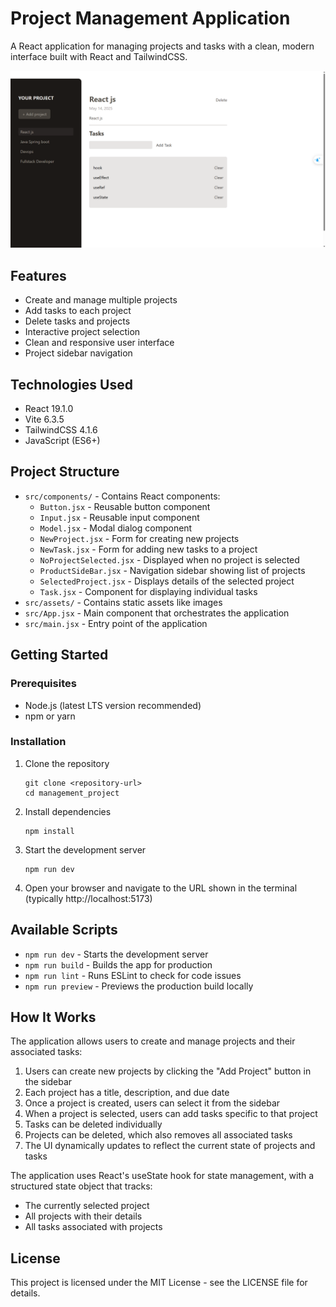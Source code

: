 # Project Management Application

A React application for managing projects and tasks with a clean, modern interface built with React and TailwindCSS.

![Project Management Application Screenshot](./management-project.png)

## Features

- Create and manage multiple projects
- Add tasks to each project
- Delete tasks and projects
- Interactive project selection
- Clean and responsive user interface
- Project sidebar navigation

## Technologies Used

- React 19.1.0
- Vite 6.3.5
- TailwindCSS 4.1.6
- JavaScript (ES6+)

## Project Structure

- `src/components/` - Contains React components:
  - `Button.jsx` - Reusable button component
  - `Input.jsx` - Reusable input component
  - `Model.jsx` - Modal dialog component
  - `NewProject.jsx` - Form for creating new projects
  - `NewTask.jsx` - Form for adding new tasks to a project
  - `NoProjectSelected.jsx` - Displayed when no project is selected
  - `ProductSideBar.jsx` - Navigation sidebar showing list of projects
  - `SelectedProject.jsx` - Displays details of the selected project
  - `Task.jsx` - Component for displaying individual tasks
- `src/assets/` - Contains static assets like images
- `src/App.jsx` - Main component that orchestrates the application
- `src/main.jsx` - Entry point of the application

## Getting Started

### Prerequisites

- Node.js (latest LTS version recommended)
- npm or yarn

### Installation

1. Clone the repository
   ```
   git clone <repository-url>
   cd management_project
   ```

2. Install dependencies
   ```
   npm install
   ```

3. Start the development server
   ```
   npm run dev
   ```

4. Open your browser and navigate to the URL shown in the terminal (typically http://localhost:5173)

## Available Scripts

- `npm run dev` - Starts the development server
- `npm run build` - Builds the app for production
- `npm run lint` - Runs ESLint to check for code issues
- `npm run preview` - Previews the production build locally

## How It Works

The application allows users to create and manage projects and their associated tasks:

1. Users can create new projects by clicking the "Add Project" button in the sidebar
2. Each project has a title, description, and due date
3. Once a project is created, users can select it from the sidebar
4. When a project is selected, users can add tasks specific to that project
5. Tasks can be deleted individually
6. Projects can be deleted, which also removes all associated tasks
7. The UI dynamically updates to reflect the current state of projects and tasks

The application uses React's useState hook for state management, with a structured state object that tracks:
- The currently selected project
- All projects with their details
- All tasks associated with projects

## License

This project is licensed under the MIT License - see the LICENSE file for details.
